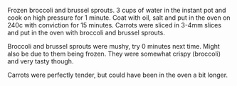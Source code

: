 Frozen broccoli and brussel sprouts. 3 cups of water in the instant pot and cook on high pressure for 1 minute. Coat with oil, salt and put in the oven on 240c with conviction for 15 minutes. Carrots were sliced in 3-4mm slices and put in the oven with broccoli and brussel sprouts.

Broccoli and brussel sprouts were mushy, try 0 minutes next time. Might also be due to them being frozen.
They were somewhat crispy (broccoli) and very tasty though.

Carrots were perfectly tender, but could have been in the oven a bit longer.